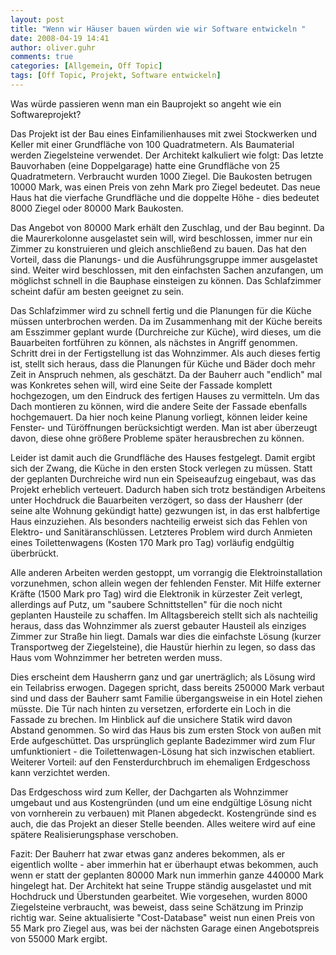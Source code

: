 ```yaml
---
layout: post
title: "Wenn wir Häuser bauen würden wie wir Software entwickeln "
date: 2008-04-19 14:41
author: oliver.guhr
comments: true
categories: [Allgemein, Off Topic]
tags: [Off Topic, Projekt, Software entwickeln]
---
```

Was würde passieren wenn man ein Bauprojekt so angeht wie ein Softwareprojekt? 
<!--more-->

Das Projekt ist der Bau eines Einfamilienhauses mit zwei Stockwerken und Keller mit einer Grundfläche von 100 Quadratmetern. Als Baumaterial werden Ziegelsteine verwendet. Der Architekt kalkuliert wie folgt: Das letzte Bauvorhaben (eine Doppelgarage) hatte eine Grundfläche von 25 Quadratmetern. Verbraucht wurden 1000 Ziegel. Die Baukosten betrugen 10000 Mark, was einen Preis von zehn Mark pro Ziegel bedeutet. Das neue Haus hat die vierfache Grundfläche und die doppelte Höhe - dies bedeutet 8000 Ziegel oder 80000 Mark Baukosten.

Das Angebot von 80000 Mark erhält den Zuschlag, und der Bau beginnt. Da die Maurerkolonne ausgelastet sein will, wird beschlossen, immer nur ein Zimmer zu konstruieren und gleich anschließend zu bauen. Das hat den Vorteil, dass die Planungs- und die Ausführungsgruppe immer ausgelastet sind. Weiter wird beschlossen, mit den einfachsten Sachen anzufangen, um möglichst schnell in die Bauphase einsteigen zu können. Das Schlafzimmer scheint dafür am besten geeignet zu sein.

Das Schlafzimmer wird zu schnell fertig und die Planungen für die Küche müssen unterbrochen werden. Da im Zusammenhang mit der Küche bereits am Esszimmer geplant wurde (Durchreiche zur Küche), wird dieses, um die Bauarbeiten fortführen zu können, als nächstes in Angriff genommen. Schritt drei in der Fertigstellung ist das Wohnzimmer. Als auch dieses fertig ist, stellt sich heraus, dass die Planungen für Küche und Bäder doch mehr Zeit in Anspruch nehmen, als geschätzt. Da der Bauherr auch "endlich" mal was Konkretes sehen will, wird eine Seite der Fassade komplett hochgezogen, um den Eindruck des fertigen Hauses zu vermitteln. Um das Dach montieren zu können, wird die andere Seite der Fassade ebenfalls hochgemauert. Da hier noch keine Planung vorliegt, können leider keine Fenster- und Türöffnungen berücksichtigt werden. Man ist aber überzeugt davon, diese ohne größere Probleme später herausbrechen zu können.

Leider ist damit auch die Grundfläche des Hauses festgelegt. Damit ergibt sich der Zwang, die Küche in den ersten Stock verlegen zu müssen. Statt der geplanten Durchreiche wird nun ein Speiseaufzug eingebaut, was das Projekt erheblich verteuert. Dadurch haben sich trotz beständigen Arbeitens unter Hochdruck die Bauarbeiten verzögert, so dass der Hausherr (der seine alte Wohnung gekündigt hatte) gezwungen ist, in das erst halbfertige Haus einzuziehen. Als besonders nachteilig erweist sich das Fehlen von Elektro- und Sanitäranschlüssen. Letzteres Problem wird durch Anmieten eines Toilettenwagens (Kosten 170 Mark pro Tag) vorläufig endgültig überbrückt.

Alle anderen Arbeiten werden gestoppt, um vorrangig die Elektroinstallation vorzunehmen, schon allein wegen der fehlenden Fenster. Mit Hilfe externer Kräfte (1500 Mark pro Tag) wird die Elektronik in kürzester Zeit verlegt, allerdings auf Putz, um "saubere Schnittstellen" für die noch nicht geplanten Hausteile zu schaffen. Im Alltagsbereich stellt sich als nachteilig heraus, dass das Wohnzimmer als zuerst gebauter Hausteil als einziges Zimmer zur Straße hin liegt. Damals war dies die einfachste Lösung (kurzer Transportweg der Ziegelsteine), die Haustür hierhin zu legen, so dass das Haus vom Wohnzimmer her betreten werden muss.

Dies erscheint dem Hausherrn ganz und gar unerträglich; als Lösung wird ein Teilabriss erwogen. Dagegen spricht, dass bereits 250000 Mark verbaut sind und dass der Bauherr samt Familie übergangsweise in ein Hotel ziehen müsste. Die Tür nach hinten zu versetzen, erforderte ein Loch in die Fassade zu brechen. Im Hinblick auf die unsichere Statik wird davon Abstand genommen. So wird das Haus bis zum ersten Stock von außen mit Erde aufgeschüttet. Das ursprünglich geplante Badezimmer wird zum Flur umfunktioniert - die Toilettenwagen-Lösung hat sich inzwischen etabliert. Weiterer Vorteil: auf den Fensterdurchbruch im ehemaligen Erdgeschoss kann verzichtet werden.

Das Erdgeschoss wird zum Keller, der Dachgarten als Wohnzimmer umgebaut und aus Kostengründen (und um eine endgültige Lösung nicht von vornherein zu verbauen) mit Planen abgedeckt. Kostengründe sind es auch, die das Projekt an dieser Stelle beenden. Alles weitere wird auf eine spätere Realisierungsphase verschoben.

Fazit: Der Bauherr hat zwar etwas ganz anderes bekommen, als er eigentlich wollte - aber immerhin hat er überhaupt etwas bekommen, auch wenn er statt der geplanten 80000 Mark nun immerhin ganze 440000 Mark hingelegt hat. Der Architekt hat seine Truppe ständig ausgelastet und mit Hochdruck und Überstunden gearbeitet. Wie vorgesehen, wurden 8000 Ziegelsteine verbraucht, was beweist, dass seine Schätzung im Prinzip richtig war. Seine aktualisierte "Cost-Database" weist nun einen Preis von 55 Mark pro Ziegel aus, was bei der nächsten Garage einen Angebotspreis von 55000 Mark ergibt. 
